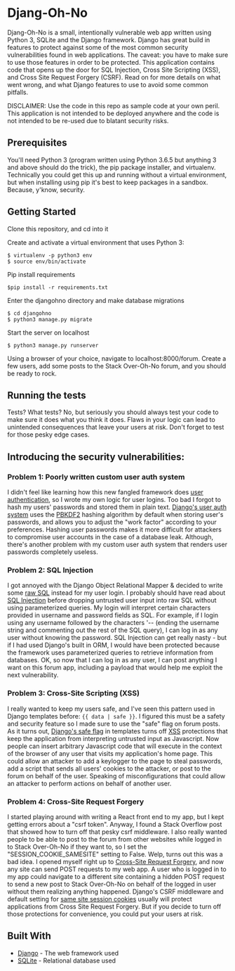 # Djang-Oh-No

Djang-Oh-No is a small, intentionally vulnerable web app written using Python 3, SQLite and the Django framework.  Django has great build in features to protect against some of the most common security vulnerabilities found in web applications.  The caveat: you have to make sure to use those features in order to be protected.  This application contains code that opens up the door for SQL Injection, Cross Site Scripting (XSS), and Cross Site Request Forgery (CSRF).  Read on for more details on what went wrong, and what Django features to use to avoid some common pitfalls.

DISCLAIMER: Use the code in this repo as sample code at your own peril.  This application is not intended to be deployed anywhere and the code is not intended to be re-used due to blatant security risks.

## Prerequisites

You'll need Python 3 (program written using Python 3.6.5 but anything 3 and above should do the trick), the pip package installer, and virtualenv.  Technically you could get this up and running without a virtual environment, but when installing using pip it's best to keep packages in a sandbox.  Because, y'know, security.

## Getting Started

Clone this repository, and cd into it

Create and activate a virtual environment that uses Python 3:
```
$ virtualenv -p python3 env
$ source env/bin/activate
```

Pip install requirements
```
$pip install -r requirements.txt
```

Enter the djangohno directory and make database migrations
```
$ cd djangohno
$ python3 manage.py migrate
```

Start the server on localhost
```
$ python3 manage.py runserver
```

Using a browser of your choice, navigate to localhost:8000/forum.  Create a few users, add some posts to the Stack Over-Oh-No forum, and you should be ready to rock.

## Running the tests

Tests?  What tests?  No, but seriously you should always test your code to make sure it does what you think it does.  Flaws in your logic can lead to unintended consequences that leave your users at risk.  Don't forget to test for those pesky edge cases.

## Introducing the security vulnerabilities:

### Problem 1: Poorly written custom user auth system

I didn't feel like learning how this new fangled framework does [user authentication](https://docs.djangoproject.com/en/2.1/topics/auth/), so I wrote my own logic for user logins.  Too bad I forgot to hash my users' passwords and stored them in plain text.  [Django's user auth system](https://docs.djangoproject.com/en/2.1/topics/auth/passwords/) uses the [PBKDF2](https://en.wikipedia.org/wiki/PBKDF2) hashing algorithm by default when storing user's passwords, and allows you to adjust the "work factor" according to your preferences.  Hashing user passwords makes it more difficult for attackers to compromise user accounts in the case of a database leak.  Although, there's another problem with my custom user auth system that renders user passwords completely useless.

### Problem 2: SQL Injection

I got annoyed with the Django Object Relational Mapper & decided to write some [raw SQL](https://docs.djangoproject.com/en/2.1/topics/db/sql/) instead for my user login.  I probably should have read about [SQL Injection](https://www.owasp.org/index.php/SQL_Injection) before dropping untrusted user input into raw SQL without using parameterized queries.  My login will interpret certain characters provided in username and password fields as SQL.  For example, if I login using any username followed by the characters '-- (ending the username string and commenting out the rest of the SQL query), I can log in as any user without knowing the password.  SQL Injection can get really nasty - but if I had used Django's built in ORM, I would have been protected because the framework uses parameterized queries to retrieve information from databases.  OK, so now that I can log in as any user, I can post anything I want on this forum app, including a payload that would help me exploit the next vulnerability.

### Problem 3: Cross-Site Scripting (XSS)

I really wanted to keep my users safe, and I've seen this pattern used in Django templates before: ```{{ data | safe }}```.  I figured this must be a safety and security feature so I made sure to use the "safe" flag on forum posts.  As it turns out, [Django's safe flag](https://docs.djangoproject.com/en/2.1/ref/templates/builtins/#safe) in templates turns off [XSS](https://www.owasp.org/index.php/Cross-site_Scripting_%28XSS%29) protections that keep the application from interpreting untrusted input as Javascript.  Now people can insert arbitrary Javascript code that will execute in the context of the browser of any user that visits my application's home page.  This could allow an attacker to add a keylogger to the page to steal passwords, add a script that sends all users' cookies to the attacker, or post to the forum on behalf of the user.  Speaking of misconfigurations that could allow an attacker to perform actions on behalf of another user.

### Problem 4: Cross-Site Request Forgery

I started playing around with writing a React front end to my app, but I kept getting errors about a "csrf token".  Anyway, I found a Stack Overflow post that showed how to turn off that pesky csrf middleware.  I also really wanted people to be able to post to the forum from other websites while logged in to Stack Over-Oh-No if they want to, so I set the "SESSION_COOKIE_SAMESITE" setting to False.  Welp, turns out this was a bad idea.  I opened myself right up to [Cross-Site Request Forgery](https://www.owasp.org/index.php/Cross-Site_Request_Forgery_%28CSRF%29), and now any site can send POST requests to my web app.  A user who is logged in to my app could navigate to a different site containing a hidden POST request to send a new post to Stack Over-Oh-No on behalf of the logged in user without them realizing anything happened.  Django's CSRF middleware and default setting for [same site session cookies](https://docs.djangoproject.com/en/2.1/ref/settings/#std:setting-SESSION_COOKIE_SAMESITE) usually will protect applications from Cross Site Request Forgery.  But if you decide to turn off those protections for convenience, you could put your users at risk.

## Built With

* [Django](https://www.djangoproject.com/) - The web framework used
* [SQLite](https://www.sqlite.org/index.html) - Relational database used
